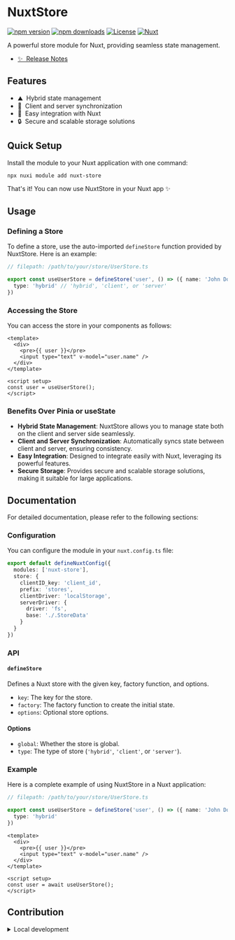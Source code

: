 <!--
Get your module up and running quickly.

Find and replace all on all files (CMD+SHIFT+F):
- Name: NuxtStore
- Package name: nuxt-store
- Description: A powerful store module for Nuxt
-->

# NuxtStore

[![npm version][npm-version-src]][npm-version-href]
[![npm downloads][npm-downloads-src]][npm-downloads-href]
[![License][license-src]][license-href]
[![Nuxt][nuxt-src]][nuxt-href]

A powerful store module for Nuxt, providing seamless state management.

- [✨ &nbsp;Release Notes](/CHANGELOG.md)
<!-- - [🏀 Online playground](https://stackblitz.com/github/your-org/nuxt-store?file=playground%2Fapp.vue) -->
<!-- - [📖 &nbsp;Documentation](https://example.com) -->

## Features

<!-- Highlight some of the features your module provide here -->
- ⛰ &nbsp;Hybrid state management
- 🚠 &nbsp;Client and server synchronization
- 🌲 &nbsp;Easy integration with Nuxt
- 🔒 &nbsp;Secure and scalable storage solutions

## Quick Setup

Install the module to your Nuxt application with one command:

```bash
npx nuxi module add nuxt-store
```

That's it! You can now use NuxtStore in your Nuxt app ✨

## Usage

### Defining a Store

To define a store, use the auto-imported `defineStore` function provided by NuxtStore. Here is an example:

```typescript
// filepath: /path/to/your/store/UserStore.ts

export const useUserStore = defineStore('user', () => ({ name: 'John Doe' }), {
  type: 'hybrid' // 'hybrid', 'client', or 'server'
})
```

### Accessing the Store

You can access the store in your components as follows:

```vue
<template>
  <div>
    <pre>{{ user }}</pre>
    <input type="text" v-model="user.name" />
  </div>
</template>

<script setup>
const user = useUserStore();
</script>
```

### Benefits Over Pinia or useState

- **Hybrid State Management**: NuxtStore allows you to manage state both on the client and server side seamlessly.
- **Client and Server Synchronization**: Automatically syncs state between client and server, ensuring consistency.
- **Easy Integration**: Designed to integrate easily with Nuxt, leveraging its powerful features.
- **Secure Storage**: Provides secure and scalable storage solutions, making it suitable for large applications.

## Documentation

For detailed documentation, please refer to the following sections:

### Configuration

You can configure the module in your `nuxt.config.ts` file:

```typescript
export default defineNuxtConfig({
  modules: ['nuxt-store'],
  store: {
    clientID_key: 'client_id',
    prefix: 'stores',
    clientDriver: 'localStorage',
    serverDriver: {
      driver: 'fs',
      base: './.StoreData'
    }
  }
})
```

### API

#### `defineStore`

Defines a Nuxt store with the given key, factory function, and options.

- `key`: The key for the store.
- `factory`: The factory function to create the initial state.
- `options`: Optional store options.

#### Options

- `global`: Whether the store is global.
- `type`: The type of store (`'hybrid'`, `'client'`, or `'server'`).

### Example

Here is a complete example of using NuxtStore in a Nuxt application:

```typescript
// filepath: /path/to/your/store/UserStore.ts

export const useUserStore = defineStore('user', () => ({ name: 'John Doe' }), {
  type: 'hybrid'
})
```

```vue
<template>
  <div>
    <pre>{{ user }}</pre>
    <input type="text" v-model="user.name" />
  </div>
</template>

<script setup>
const user = await useUserStore();
</script>
```

## Contribution

<details>
  <summary>Local development</summary>
  
  ```bash
  # Install dependencies
  npm install
  
  # Generate type stubs
  npm run dev:prepare
  
  # Develop with the playground
  npm run dev
  
  # Build the playground
  npm run dev:build
  
  # Run ESLint
  npm run lint
  
  # Run Vitest
  npm run test
  npm run test:watch
  
  # Release new version
  npm run release
  ```

</details>


<!-- Badges -->
[npm-version-src]: https://img.shields.io/npm/v/nuxt-store/latest.svg?style=flat&colorA=020420&colorB=00DC82
[npm-version-href]: https://npmjs.com/package/nuxt-store

[npm-downloads-src]: https://img.shields.io/npm/dm/nuxt-store.svg?style=flat&colorA=020420&colorB=00DC82
[npm-downloads-href]: https://npm.chart.dev/nuxt-store

[license-src]: https://img.shields.io/npm/l/nuxt-store.svg?style=flat&colorA=020420&colorB=00DC82
[license-href]: https://npmjs.com/package/nuxt-store

[nuxt-src]: https://img.shields.io/badge/Nuxt-020420?logo=nuxt.js
[nuxt-href]: https://nuxt.com